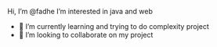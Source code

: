   Hi, I’m @fadhe 
   I’m interested in java and web
- 🌱 I’m currently learning and trying to do complexity project
- 💞️ I’m looking to collaborate on  my project
 

<!---
fadhel11/fadhel11 is a ✨ special ✨ repository because its `README.md` (this file) appears on your GitHub profile.
You can click the Preview link to take a look at your changes.
--->
